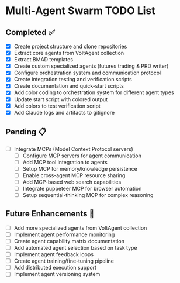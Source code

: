 # Multi-Agent Swarm TODO List

## Completed ✅
- [x] Create project structure and clone repositories
- [x] Extract core agents from VoltAgent collection
- [x] Extract BMAD templates
- [x] Create custom specialized agents (futures trading & PRD writer)
- [x] Configure orchestration system and communication protocol
- [x] Create integration testing and verification scripts
- [x] Create documentation and quick-start scripts
- [x] Add color coding to orchestration system for different agent types
- [x] Update start script with colored output
- [x] Add colors to test verification script
- [x] Add Claude logs and artifacts to gitignore

## Pending 📋
- [ ] Integrate MCPs (Model Context Protocol servers)
  - [ ] Configure MCP servers for agent communication
  - [ ] Add MCP tool integration to agents
  - [ ] Setup MCP for memory/knowledge persistence
  - [ ] Enable cross-agent MCP resource sharing
  - [ ] Add MCP-based web search capabilities
  - [ ] Integrate puppeteer MCP for browser automation
  - [ ] Setup sequential-thinking MCP for complex reasoning

## Future Enhancements 🚀
- [ ] Add more specialized agents from VoltAgent collection
- [ ] Implement agent performance monitoring
- [ ] Create agent capability matrix documentation
- [ ] Add automated agent selection based on task type
- [ ] Implement agent feedback loops
- [ ] Create agent training/fine-tuning pipeline
- [ ] Add distributed execution support
- [ ] Implement agent versioning system
